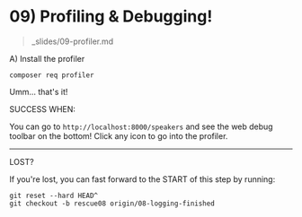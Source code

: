 # 09) Profiling & Debugging!
> _slides/09-profiler.md

A) Install the profiler

    composer req profiler

Umm... that's it!

SUCCESS WHEN:

You can go to `http://localhost:8000/speakers` and
see the web debug toolbar on the bottom! Click any
icon to go into the profiler. 

---------

LOST?

If you're lost, you can fast forward to the START of
this step by running:

    git reset --hard HEAD^
    git checkout -b rescue08 origin/08-logging-finished
